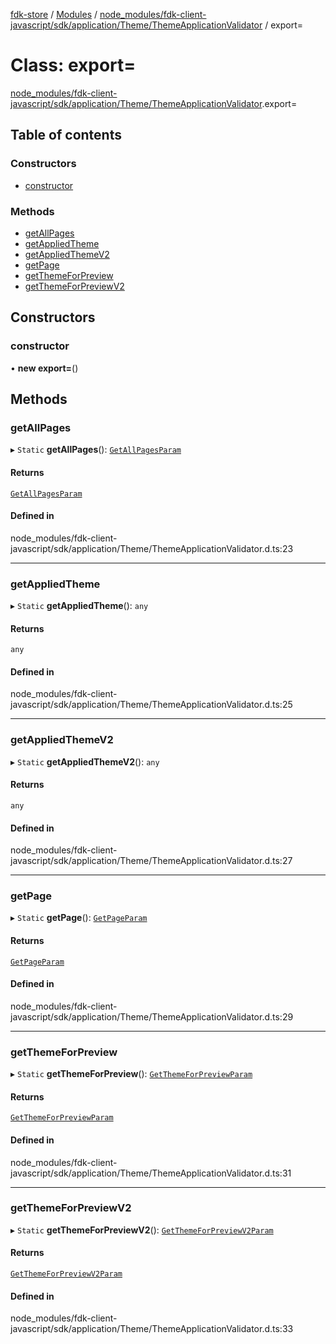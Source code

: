 [fdk-store](../README.md) / [Modules](../modules.md) / [node\_modules/fdk-client-javascript/sdk/application/Theme/ThemeApplicationValidator](../modules/node_modules_fdk_client_javascript_sdk_application_Theme_ThemeApplicationValidator.md) / export=

# Class: export=

[node_modules/fdk-client-javascript/sdk/application/Theme/ThemeApplicationValidator](../modules/node_modules_fdk_client_javascript_sdk_application_Theme_ThemeApplicationValidator.md).export=

## Table of contents

### Constructors

- [constructor](node_modules_fdk_client_javascript_sdk_application_Theme_ThemeApplicationValidator.export_-1.md#constructor)

### Methods

- [getAllPages](node_modules_fdk_client_javascript_sdk_application_Theme_ThemeApplicationValidator.export_-1.md#getallpages)
- [getAppliedTheme](node_modules_fdk_client_javascript_sdk_application_Theme_ThemeApplicationValidator.export_-1.md#getappliedtheme)
- [getAppliedThemeV2](node_modules_fdk_client_javascript_sdk_application_Theme_ThemeApplicationValidator.export_-1.md#getappliedthemev2)
- [getPage](node_modules_fdk_client_javascript_sdk_application_Theme_ThemeApplicationValidator.export_-1.md#getpage)
- [getThemeForPreview](node_modules_fdk_client_javascript_sdk_application_Theme_ThemeApplicationValidator.export_-1.md#getthemeforpreview)
- [getThemeForPreviewV2](node_modules_fdk_client_javascript_sdk_application_Theme_ThemeApplicationValidator.export_-1.md#getthemeforpreviewv2)

## Constructors

### constructor

• **new export=**()

## Methods

### getAllPages

▸ `Static` **getAllPages**(): [`GetAllPagesParam`](../modules/node_modules_fdk_client_javascript_sdk_application_Theme_ThemeApplicationValidator.export_.md#getallpagesparam)

#### Returns

[`GetAllPagesParam`](../modules/node_modules_fdk_client_javascript_sdk_application_Theme_ThemeApplicationValidator.export_.md#getallpagesparam)

#### Defined in

node_modules/fdk-client-javascript/sdk/application/Theme/ThemeApplicationValidator.d.ts:23

___

### getAppliedTheme

▸ `Static` **getAppliedTheme**(): `any`

#### Returns

`any`

#### Defined in

node_modules/fdk-client-javascript/sdk/application/Theme/ThemeApplicationValidator.d.ts:25

___

### getAppliedThemeV2

▸ `Static` **getAppliedThemeV2**(): `any`

#### Returns

`any`

#### Defined in

node_modules/fdk-client-javascript/sdk/application/Theme/ThemeApplicationValidator.d.ts:27

___

### getPage

▸ `Static` **getPage**(): [`GetPageParam`](../modules/node_modules_fdk_client_javascript_sdk_application_Theme_ThemeApplicationValidator.export_.md#getpageparam)

#### Returns

[`GetPageParam`](../modules/node_modules_fdk_client_javascript_sdk_application_Theme_ThemeApplicationValidator.export_.md#getpageparam)

#### Defined in

node_modules/fdk-client-javascript/sdk/application/Theme/ThemeApplicationValidator.d.ts:29

___

### getThemeForPreview

▸ `Static` **getThemeForPreview**(): [`GetThemeForPreviewParam`](../modules/node_modules_fdk_client_javascript_sdk_application_Theme_ThemeApplicationValidator.export_.md#getthemeforpreviewparam)

#### Returns

[`GetThemeForPreviewParam`](../modules/node_modules_fdk_client_javascript_sdk_application_Theme_ThemeApplicationValidator.export_.md#getthemeforpreviewparam)

#### Defined in

node_modules/fdk-client-javascript/sdk/application/Theme/ThemeApplicationValidator.d.ts:31

___

### getThemeForPreviewV2

▸ `Static` **getThemeForPreviewV2**(): [`GetThemeForPreviewV2Param`](../modules/node_modules_fdk_client_javascript_sdk_application_Theme_ThemeApplicationValidator.export_.md#getthemeforpreviewv2param)

#### Returns

[`GetThemeForPreviewV2Param`](../modules/node_modules_fdk_client_javascript_sdk_application_Theme_ThemeApplicationValidator.export_.md#getthemeforpreviewv2param)

#### Defined in

node_modules/fdk-client-javascript/sdk/application/Theme/ThemeApplicationValidator.d.ts:33

